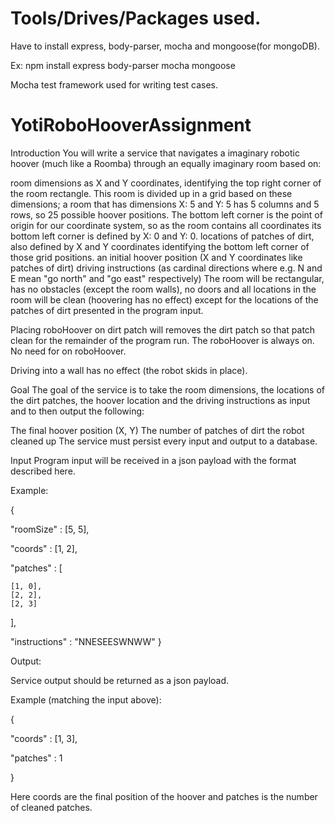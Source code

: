 # Tools/Drives/Packages used.


Have to install express, body-parser, mocha and mongoose(for mongoDB).

Ex: npm install express body-parser mocha mongoose

Mocha test framework used for writing test cases.

 
 
 # YotiRoboHooverAssignment
Introduction
You will write a service that navigates a imaginary robotic hoover (much like a Roomba) through an equally imaginary room based on:

room dimensions as X and Y coordinates, identifying the top right corner of the room rectangle. This room is divided up in a grid based on these dimensions; a room that has dimensions X: 5 and Y: 5 has 5 columns and 5 rows, so 25 possible hoover positions. The bottom left corner is the point of origin for our coordinate system, so as the room contains all coordinates its bottom left corner is defined by X: 0 and Y: 0.
locations of patches of dirt, also defined by X and Y coordinates identifying the bottom left corner of those grid positions.
an initial hoover position (X and Y coordinates like patches of dirt)
driving instructions (as cardinal directions where e.g. N and E mean "go north" and "go east" respectively)
The room will be rectangular, has no obstacles (except the room walls), no doors and all locations in the room will be clean (hoovering has no effect) except for the locations of the patches of dirt presented in the program input.

Placing roboHoover on dirt patch will removes the dirt patch so that patch clean for the remainder of the program run. The roboHoover is always on. No need for on roboHoover. 

Driving into a wall has no effect (the robot skids in place).

Goal
The goal of the service is to take the room dimensions, the locations of the dirt patches, the hoover location and the driving instructions as input and to then output the following:

The final hoover position (X, Y)
The number of patches of dirt the robot cleaned up
The service must persist every input and output to a database.

Input
Program input will be received in a json payload with the format described here.

Example:

{

  "roomSize" : [5, 5],
  
  "coords" : [1, 2],
  
  "patches" : [
  
    [1, 0],
    [2, 2],
    [2, 3]
    
  ],
  
  "instructions" : "NNESEESWNWW"
}

Output:

Service output should be returned as a json payload.

Example (matching the input above):

{

  "coords" : [1, 3],
  
  "patches" : 1
  
}

Here coords are the final position of the hoover and patches is the number of cleaned patches.



